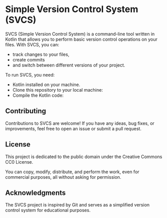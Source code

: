 # Simple Version Control System (SVCS)


SVCS (Simple Version Control System) is a command-line tool written in Kotlin that allows you to perform
basic version control operations on your files.
With SVCS, you can:
- track changes to your files,
- create commits
- and switch between different versions of your project.



To run SVCS, you need:
- Kotlin installed on your machine.
- Clone this repository to your local machine:
- Compile the Kotlin code:




## Contributing
Contributions to SVCS are welcome! If you have any ideas, bug fixes, or improvements, feel free to open an issue or submit a pull request.


## License

This project is dedicated to the public domain under the Creative Commons CC0 License.

You can copy, modify, distribute, and perform the work, even for commercial purposes, all without asking for permission.

## Acknowledgments
The SVCS project is inspired by Git and serves as a simplified version control system for educational purposes.
